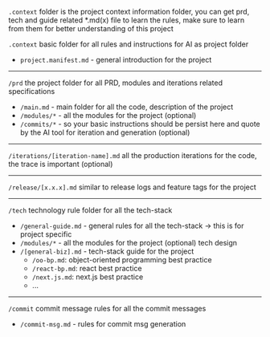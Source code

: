 `.context` folder is the project context information folder, you can get prd, tech and guide related *.md(x) file to learn the rules, make sure to learn from them for better understanding of this project

`.context` basic folder for all rules and instructions for AI as project folder

- `project.manifest.md` - general introduction for the project

---

`/prd` the project folder for all PRD, modules and iterations related specifications

- `/main.md` - main folder for all the code, description of the project
- `/modules/*` - all the modules for the project (optional)
- `/commits/*` - so your basic instructions should be persist here and quote by the AI tool for iteration and generation (optional)

---

`/iterations/[iteration-name].md` all the production iterations for the code, the trace is important (optional)

---

`/release/[x.x.x].md` similar to release logs and feature tags for the project

---

`/tech` technology rule folder for all the tech-stack

- `/general-guide.md` - general rules for all the tech-stack -> this is for project specific
- `/modules/*` - all the modules for the project (optional) tech design
- `/[general-biz].md` - tech-stack guide for the project
  - `/oo-bp.md`: object-oriented programming best practice
  - `/react-bp.md`: react best practice
  - `/next.js.md`: next.js best practice
  - ...

---

`/commit` commit message rules for all the commit messages

- `/commit-msg.md` - rules for commit msg generation